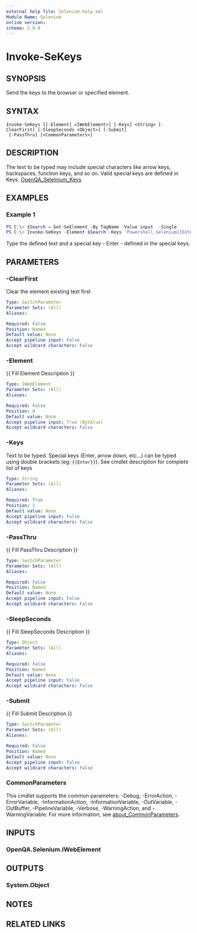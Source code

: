 ```yaml
---
external help file: Selenium-help.xml
Module Name: Selenium
online version:
schema: 2.0.0
---
```


# Invoke-SeKeys

## SYNOPSIS
Send the keys to the browser or specified element.

## SYNTAX

```
Invoke-SeKeys [[-Element] <IWebElement>] [-Keys] <String> [-ClearFirst] [-SleepSeconds <Object>] [-Submit]
 [-PassThru] [<CommonParameters>]
```

## DESCRIPTION
The text to be typed may include special characters like arrow keys, backspaces, function keys, and so on. Valid special keys are defined in Keys.  [OpenQA_Selelnium_Keys](https://www.selenium.dev/selenium/docs/api/dotnet/html/T_OpenQA_Selenium_Keys.htm)

## EXAMPLES

### Example 1
```powershell
PS C:\> $Search = Get-SeElement -By TagName -Value input  -Single
PS C:\> Invoke-SeKeys -Element $Search -Keys 'Powershell-Selenium{{Enter}}'
```

Type the defined text and a special key - Enter - defined in the special keys.

## PARAMETERS

### -ClearFirst
Clear the element existing text first

```yaml
Type: SwitchParameter
Parameter Sets: (All)
Aliases:

Required: False
Position: Named
Default value: None
Accept pipeline input: False
Accept wildcard characters: False
```

### -Element
{{ Fill Element Description }}

```yaml
Type: IWebElement
Parameter Sets: (All)
Aliases:

Required: False
Position: 0
Default value: None
Accept pipeline input: True (ByValue)
Accept wildcard characters: False
```

### -Keys
Text to be typed. Special keys (Enter, arrow down, etc...) can be typed using double brackets (eg: `{{Enter}}`). See cmdlet description for complete list of keys

```yaml
Type: String
Parameter Sets: (All)
Aliases:

Required: True
Position: 1
Default value: None
Accept pipeline input: False
Accept wildcard characters: False
```

### -PassThru
{{ Fill PassThru Description }}

```yaml
Type: SwitchParameter
Parameter Sets: (All)
Aliases:

Required: False
Position: Named
Default value: None
Accept pipeline input: False
Accept wildcard characters: False
```

### -SleepSeconds
{{ Fill SleepSeconds Description }}

```yaml
Type: Object
Parameter Sets: (All)
Aliases:

Required: False
Position: Named
Default value: None
Accept pipeline input: False
Accept wildcard characters: False
```

### -Submit
{{ Fill Submit Description }}

```yaml
Type: SwitchParameter
Parameter Sets: (All)
Aliases:

Required: False
Position: Named
Default value: None
Accept pipeline input: False
Accept wildcard characters: False
```

### CommonParameters
This cmdlet supports the common parameters: -Debug, -ErrorAction, -ErrorVariable, -InformationAction, -InformationVariable, -OutVariable, -OutBuffer, -PipelineVariable, -Verbose, -WarningAction, and -WarningVariable. For more information, see [about_CommonParameters](http://go.microsoft.com/fwlink/?LinkID=113216).

## INPUTS

### OpenQA.Selenium.IWebElement

## OUTPUTS

### System.Object
## NOTES

## RELATED LINKS
